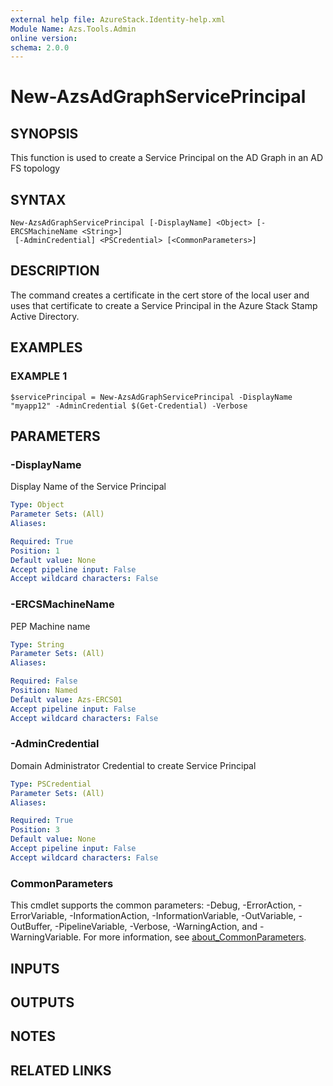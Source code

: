 ```yaml
---
external help file: AzureStack.Identity-help.xml
Module Name: Azs.Tools.Admin
online version:
schema: 2.0.0
---
```


# New-AzsAdGraphServicePrincipal

## SYNOPSIS
This function is used to create a Service Principal on the AD Graph in an AD FS topology

## SYNTAX

```
New-AzsAdGraphServicePrincipal [-DisplayName] <Object> [-ERCSMachineName <String>]
 [-AdminCredential] <PSCredential> [<CommonParameters>]
```

## DESCRIPTION
The command creates a certificate in the cert store of the local user and uses that certificate to create a Service Principal in the Azure Stack Stamp Active Directory.

## EXAMPLES

### EXAMPLE 1
```
$servicePrincipal = New-AzsAdGraphServicePrincipal -DisplayName "myapp12" -AdminCredential $(Get-Credential) -Verbose
```

## PARAMETERS

### -DisplayName
Display Name of the Service Principal

```yaml
Type: Object
Parameter Sets: (All)
Aliases:

Required: True
Position: 1
Default value: None
Accept pipeline input: False
Accept wildcard characters: False
```

### -ERCSMachineName
PEP Machine name

```yaml
Type: String
Parameter Sets: (All)
Aliases:

Required: False
Position: Named
Default value: Azs-ERCS01
Accept pipeline input: False
Accept wildcard characters: False
```

### -AdminCredential
Domain Administrator Credential to create Service Principal

```yaml
Type: PSCredential
Parameter Sets: (All)
Aliases:

Required: True
Position: 3
Default value: None
Accept pipeline input: False
Accept wildcard characters: False
```

### CommonParameters
This cmdlet supports the common parameters: -Debug, -ErrorAction, -ErrorVariable, -InformationAction, -InformationVariable, -OutVariable, -OutBuffer, -PipelineVariable, -Verbose, -WarningAction, and -WarningVariable. For more information, see [about_CommonParameters](http://go.microsoft.com/fwlink/?LinkID=113216).

## INPUTS

## OUTPUTS

## NOTES

## RELATED LINKS
